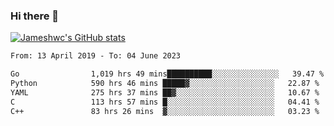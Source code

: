 ### Hi there 👋

[![Jameshwc's GitHub stats](https://github-readme-stats.vercel.app/api?username=jameshwc)](https://github.com/anuraghazra/github-readme-stats)

<!--START_SECTION:waka-->

```txt
From: 13 April 2019 - To: 04 June 2023

Go                1,019 hrs 49 mins██████████░░░░░░░░░░░░░░░   39.47 %
Python            590 hrs 46 mins █████▓░░░░░░░░░░░░░░░░░░░   22.87 %
YAML              275 hrs 37 mins ██▓░░░░░░░░░░░░░░░░░░░░░░   10.67 %
C                 113 hrs 57 mins █░░░░░░░░░░░░░░░░░░░░░░░░   04.41 %
C++               83 hrs 26 mins  ▓░░░░░░░░░░░░░░░░░░░░░░░░   03.23 %
```

<!--END_SECTION:waka-->